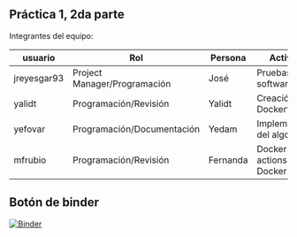 ## Práctica 1, 2da parte

Integrantes del equipo:

| usuario   | Rol               | Persona      | Actividad   |
| --------- | ------------------| ------------|--------------|
| jreyesgar93| Project Manager/Programación     | José        | Pruebas del software|
| yalidt    | Programación/Revisión   | Yalidt      | Creación Dockerfile|
| yefovar   | Programación/Documentación  | Yedam          | Implementación del algoritmo |
| mfrubio   | Programación/Revisión        | Fernanda    | Docker actions- Docker hub|

## Botón de binder

 [![Binder](https://mybinder.org/badge_logo.svg)](https://mybinder.org/v2/gh/mfrubio/practica-1-segunda-parte-yefovar/main?filepath=instrucciones.ipynb)

